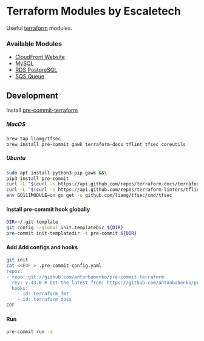 # Terraform Modules by Escaletech
Useful [terraform](https://www.terraform.io/) modules.

### Available Modules

- [CloudFront Website](./module/cdn)
- [MySQL](./module/mysql)
- [RDS PostgreSQL](./module/rds_postgres)
- [SQS Queue](./module/sqs_queue)

## Development

Install [pre-commit-terraform](https://github.com/antonbabenko/pre-commit-terraform)

##### MacOS

```bash
brew tap liamg/tfsec
brew install pre-commit gawk terraform-docs tflint tfsec coreutils
```

##### Ubuntu

```bash
sudo apt install python3-pip gawk &&\
pip3 install pre-commit
curl -L "$(curl -s https://api.github.com/repos/terraform-docs/terraform-docs/releases/latest | grep -o -E "https://.+?-linux-amd64")" > terraform-docs && chmod +x terraform-docs && sudo mv terraform-docs /usr/bin/
curl -L "$(curl -s https://api.github.com/repos/terraform-linters/tflint/releases/latest | grep -o -E "https://.+?_linux_amd64.zip")" > tflint.zip && unzip tflint.zip && rm tflint.zip && sudo mv tflint /usr/bin/
env GO111MODULE=on go get -u github.com/liamg/tfsec/cmd/tfsec
```

#### Install pre-commit hook globally

```bash
DIR=~/.git-template
git config --global init.templateDir ${DIR}
pre-commit init-templatedir -t pre-commit ${DIR}
```

#### Add Add configs and hooks

```bash
git init
cat <<EOF > .pre-commit-config.yaml
repos:
- repo: git://github.com/antonbabenko/pre-commit-terraform
  rev: v.43.0 # Get the latest from: https://github.com/antonbabenko/pre-commit-terraform/releases
  hooks:
    - id: terraform_fmt
    - id: terraform_docs
EOF
```

#### Run

```bash
pre-commit run -a
```
